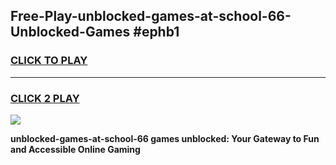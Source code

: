 
## Free-Play-unblocked-games-at-school-66-Unblocked-Games #ephb1
<h3>
<a href="https://news.freeplayer.one?title=unblocked-games-at-school-66&ref=8M">CLICK TO PLAY</a></h3>
<hr>

<h3>
<a href="https://news.freeplayer.one?title=unblocked-games-at-school-66&ref=8M">CLICK 2 PLAY</a>
  
</h3>

<a href="https://news.freeplayer.one?title=unblocked-games-at-school-66&ref=8M"><img src="https://clearcache.store/games.png"></a>


**unblocked-games-at-school-66 games unblocked: Your Gateway to Fun and Accessible Online Gaming**
